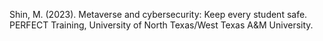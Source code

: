 Shin, M. (2023). Metaverse and cybersecurity: Keep every student safe. PERFECT Training, University of North Texas/West Texas A&M University.
